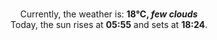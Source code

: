 <p  align="center"><br/>Currently, the weather is: <b> 18°C, <i>few clouds</i></b></br>Today, the sun rises at <b>05:55</b> and sets at <b>18:24</b>.</p>